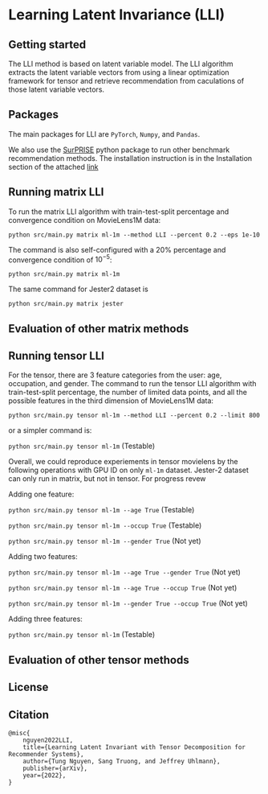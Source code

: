 # Learning Latent Invariance (LLI)

Getting started
---------------
The LLI method is based on latent variable model. The LLI algorithm extracts the latent variable vectors from using a linear optimization framework for tensor and retrieve recommendation from caculations of those latent variable vectors.

Packages
--------
The main packages for LLI are ```PyTorch```, ```Numpy```, and ```Pandas```. 

We also use the [SurPRISE](http://surpriselib.com) python package to run other benchmark recommendation methods. The installation instruction is in the Installation section of the attached [link](https://github.com/NicolasHug/Surprise/tree/fa7455880192383f01475162b4cbd310d91d29ca)

Running matrix LLI
------------------

To run the matrix LLI algorithm with train-test-split percentage and convergence condition on MovieLens1M data:

```python src/main.py matrix ml-1m --method LLI --percent 0.2 --eps 1e-10```

The command is also self-configured with a 20% percentage and convergence condition of $10^{-5}$:

```python src/main.py matrix ml-1m```

The same command for Jester2 dataset is 

```python src/main.py matrix jester```

Evaluation of other matrix methods
----------------------------------


Running tensor LLI
------------------

For the tensor, there are 3 feature categories from the user: age, occupation, and gender. The 
command to run the tensor LLI algorithm with train-test-split percentage, the number of limited data points, 
and all the possible features in the third dimension of MovieLens1M data:

```python src/main.py tensor ml-1m --method LLI --percent 0.2 --limit 800```

or a simpler command is:

```python src/main.py tensor ml-1m``` (Testable)


Overall, we could reproduce experiements in tensor movielens by the following operations with GPU ID on only ```ml-1m``` dataset. Jester-2 dataset can only run in matrix, but not in tensor. For progress revew

Adding one feature:

```python src/main.py tensor ml-1m --age True``` (Testable)

```python src/main.py tensor ml-1m --occup True``` (Testable)

```python src/main.py tensor ml-1m --gender True``` (Not yet)

Adding two features:

```python src/main.py tensor ml-1m --age True --gender True``` (Not yet)

```python src/main.py tensor ml-1m --age True --occup True``` (Not yet)

```python src/main.py tensor ml-1m --gender True --occup True``` (Not yet)


Adding three features:

```python src/main.py tensor ml-1m``` (Testable)

Evaluation of other tensor methods
----------------------------------

License
-------


Citation
------------
```
@misc{
    nguyen2022LLI,
    title={Learning Latent Invariant with Tensor Decomposition for Recommender Systems},
    author={Tung Nguyen, Sang Truong, and Jeffrey Uhlmann},
    publisher={arXiv},
    year={2022},
}
```
